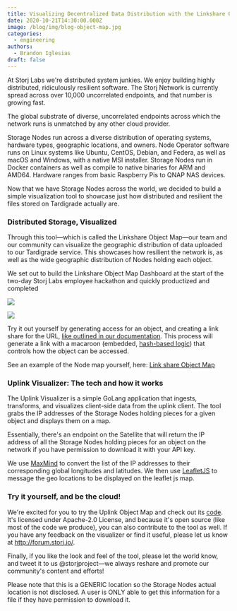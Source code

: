 ```yaml
---
title: Visualizing Decentralized Data Distribution with the Linkshare Object Map
date: 2020-10-21T14:30:00.000Z
image: /blog/img/blog-object-map.jpg
categories:
  - engineering
authors:
  - Brandon Iglesias
draft: false
---
```

At Storj Labs we're distributed system junkies. We enjoy building highly distributed, ridiculously resilient software. The Storj Network is currently spread across over 10,000 uncorrelated endpoints, and that number is growing fast.

The global substrate of diverse, uncorrelated endpoints across which the network runs is unmatched by any other cloud provider.

Storage Nodes run across a diverse distribution of operating systems, hardware types, geographic locations, and owners. Node Operator software runs on Linux systems like Ubuntu, CentOS, Debian, and Federa, as well as macOS and Windows, with a native MSI installer. Storage Nodes run in Docker containers as well as compile to native binaries for ARM and AMD64. Hardware ranges from basic Raspberry Pis to QNAP NAS devices.

Now that we have Storage Nodes across the world, we decided to build a simple visualization tool to showcase just how distributed and resilient the files stored on Tardigrade actually are.

### Distributed Storage, Visualized

Through this tool—which is called the Linkshare Object Map—our team and our community can visualize the geographic distribution of data uploaded to our Tardigrade service. This showcases how resilient the network is, as well as the wide geographic distribution of Nodes holding each object.

We set out to build the Linkshare Object Map Dashboard at the start of the two-day Storj Labs employee hackathon and quickly productized and completed

![](/blog/img/objectmap1.png)

![](/blog/img/objectmap2.jpg)

Try it out yourself by generating access for an object, and creating a link share for the URL, [like outlined in our documentation](https://documentation.tardigrade.io/getting-started/uploading-your-first-object/view-distribution-of-an-object). This process will generate a link with a macaroon (embedded, [hash-based logic](https://storj.io/blog/2019/12/secure-access-control-in-the-decentralized-cloud/)) that controls how the object can be accessed.

See an example of the Node map yourself, here: [Link share Object Map](https://bit.ly/31qVdyc)

### Uplink Visualizer: The tech and how it works

The Uplink Visualizer is a simple GoLang application that ingests, transforms, and visualizes client-side data from the uplink client. The tool grabs the IP addresses of the Storage Nodes holding pieces for a given object and displays them on a map.

Essentially, there's an endpoint on the Satellite that will return the IP address of all the Storage Nodes holding pieces for an object on the network if you have permission to download it with your API key.

We use [MaxMind](https://github.com/maxmind/) to convert the list of the IP addresses to their corresponding global longitudes and latitudes. We then use [LeafletJS](https://leafletjs.com/) to message the geo locations to be displayed on the leaflet js map.

### Try it yourself, and be the cloud!

We're excited for you to try the Uplink Object Map and check out its [code](https://github.com/storj/linksharing). It's licensed under Apache-2.0 License, and because it's open source (like most of the code we produce), you can also contribute to the tool as well. If you have any feedback on the visualizer or find it useful, please let us know at <http://forum.storj.io/>.

Finally, if you like the look and feel of the tool, please let the world know, and tweet it to us @storjproject—we always reshare and promote our community's content and efforts!

Please note that this is a GENERIC location so the Storage Nodes actual location is not disclosed. A user is ONLY able to get this information for a file if they have permission to download it.